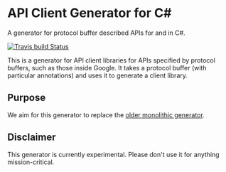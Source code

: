 # API Client Generator for C#

A generator for protocol buffer described APIs for and in C#.

[![Travis build Status](https://api.travis-ci.org/googleapis/gapic-generator-csharp.svg?branch=master)](https://travis-ci.org/googleapis/gapic-generator-csharp)

This is a generator for API client libraries for APIs specified by protocol buffers, such as those inside Google.
It takes a protocol buffer (with particular annotations) and uses it to generate a client library.

## Purpose

We aim for this generator to replace the [older monolithic generator](https://github.com/googleapis/gapic-generator).

Disclaimer
----------
This generator is currently experimental. Please don't use it for anything mission-critical.
